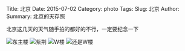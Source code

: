 Title: 北京
Date: 2015-07-02
Category: photo
Tags:
Slug: 北京
Author:
Summary: 北京的天存照

北京这几天的天气随手拍的都好的不行，一定要纪念一下

![东主楼](http://7xk3ss.com1.z0.glb.clouddn.com/2015-07-01%2019.08.12.jpg)
![紫荆](http://7xk3ss.com1.z0.glb.clouddn.com/2015-07-01%2019.41.36.jpg)
![W楼](http://7xk3ss.com1.z0.glb.clouddn.com/2015-06-30%2011.56.33.jpg)
![还是W楼](http://7xk3ss.com1.z0.glb.clouddn.com/2015-06-30%2011.54.50.jpg)

